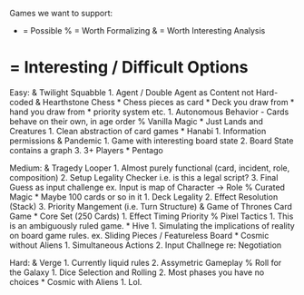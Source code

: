 Games we want to support:

* = Possible
% = Worth Formalizing
& = Worth Interesting Analysis

# = Interesting / Difficult Options

Easy:
    & Twilight Squabble
        1. Agent / Double Agent as Content not Hard-coded
    & Hearthstone Chess
        * Chess pieces as card
        * Deck you draw from
        * hand you draw from
        * priority system etc.
        1. Autonomous Behavior - Cards behave on their own, in age order
    % Vanilla Magic
        * Just Lands and Creatures
        1. Clean abstraction of card games
    * Hanabi
        1. Information permissions
    & Pandemic
        1. Game with interesting board state
        2. Board State contains a graph
        3. 3+ Players
    * Pentago

Medium:
    & Tragedy Looper
        1. Almost purely functional (card, incident, role, composition)
        2. Setup Legality Checker i.e. is this a legal script?
        3. Final Guess as input challenge
            ex. Input is map of Character -> Role
    % Curated Magic
        * Maybe 100 cards or so in it
        1. Deck Legality
        2. Effect Resolution (Stack)
        3. Priority Mangement (i.e. Turn Structure)
    & Game of Thrones Card Game
        * Core Set (250 Cards)
        1. Effect Timing Priority
    % Pixel Tactics
        1. This is an ambiguously ruled game.
    * Hive
        1. Simulating the implications of reality on board game rules.
           ex. Sliding Pieces / Featureless Board
    * Cosmic without Aliens
        1. Simultaneous Actions
        2. Input Challnege re: Negotiation

Hard:
    & Verge
        1. Currently liquid rules
        2. Assymetric Gameplay
    % Roll for the Galaxy
        1. Dice Selection and Rolling
        2. Most phases you have no choices
    * Cosmic with Aliens
        1. Lol.
